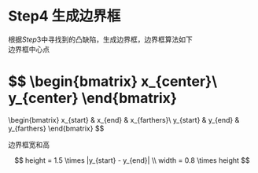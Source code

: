 
# Step4 生成边界框
根据$Step3$中寻找到的凸缺陷，生成边界框，边界框算法如下  
边界框中心点  

$$
\begin{bmatrix}
x_{center}\\
y_{center}
\end{bmatrix}
=
\begin{bmatrix}
x_{start} & x_{end} & x_{farthers}\\
y_{start} & y_{end} & y_{farthers}
\end{bmatrix}
$$  

边界框宽和高  

$$
height = 1.5 \times |y_{start} - y_{end}| \\
width = 0.8 \times height
$$  
